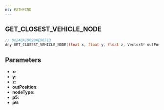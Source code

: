 ```yaml
---
ns: PATHFIND
---
```

## GET_CLOSEST_VEHICLE_NODE

```c
// 0x240A18690AE96513
Any GET_CLOSEST_VEHICLE_NODE(float x, float y, float z, Vector3* outPosition, int nodeType, float p5, float p6);
```

## Parameters
* **x**:
* **y**:
* **z**:
* **outPosition**:
* **nodeType**:
* **p5**:
* **p6**:
